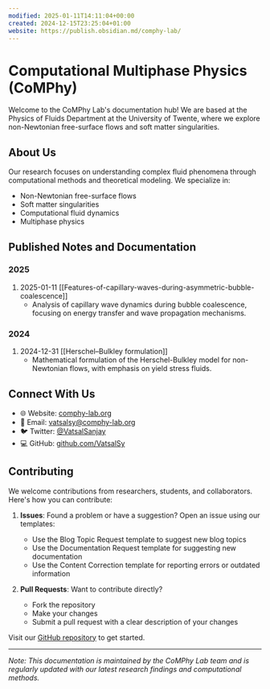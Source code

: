 ```yaml
---
modified: 2025-01-11T14:11:04+00:00
created: 2024-12-15T23:25:04+01:00
website: https://publish.obsidian.md/comphy-lab/
---
```

# Computational Multiphase Physics (CoMPhy)

Welcome to the CoMPhy Lab's documentation hub! We are based at the Physics of Fluids Department at the University of Twente, where we explore non-Newtonian free-surface flows and soft matter singularities.

## About Us

Our research focuses on understanding complex fluid phenomena through computational methods and theoretical modeling. We specialize in:

- Non-Newtonian free-surface flows
- Soft matter singularities
- Computational fluid dynamics
- Multiphase physics

## Published Notes and Documentation

### 2025
1. 2025-01-11 [[Features-of-capillary-waves-during-asymmetric-bubble-coalescence]]
   - Analysis of capillary wave dynamics during bubble coalescence, focusing on energy transfer and wave propagation mechanisms.

### 2024
1. 2024-12-31 [[Herschel–Bulkley formulation]]
   - Mathematical formulation of the Herschel-Bulkley model for non-Newtonian flows, with emphasis on yield stress fluids.

## Connect With Us

- 🌐 Website: [comphy-lab.org](http://www.comphy-lab.org)
- 📧 Email:   [vatsalsy@comphy-lab.org](mailto:vatsalsy@comphy-lab.org)
- 🐦 Twitter: [@VatsalSanjay](https://twitter.com/VatsalSanjay)
- 💻 GitHub: [github.com/VatsalSy](https://github.com/VatsalSy)

## Contributing

We welcome contributions from researchers, students, and collaborators. Here's how you can contribute:

1. **Issues**: Found a problem or have a suggestion? Open an issue using our templates:
   - Use the Blog Topic Request template to suggest new blog topics
   - Use the Documentation Request template for suggesting new documentation
   - Use the Content Correction template for reporting errors or outdated information

2. **Pull Requests**: Want to contribute directly? 
   - Fork the repository
   - Make your changes
   - Submit a pull request with a clear description of your changes

Visit our [GitHub repository](https://github.com/comphy-lab/CoMPhy-Lab-Blogs) to get started.

---
*Note: This documentation is maintained by the CoMPhy Lab team and is regularly updated with our latest research findings and computational methods.*